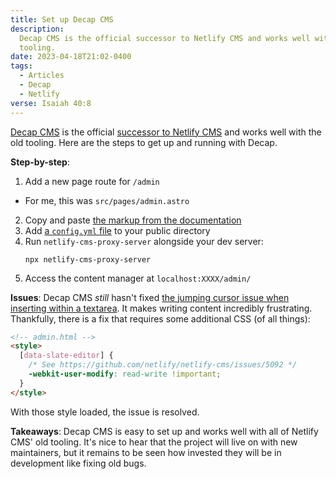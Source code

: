 ```yaml
---
title: Set up Decap CMS
description:
  Decap CMS is the official successor to Netlify CMS and works well with the old
  tooling.
date: 2023-04-18T21:02-0400
tags:
  - Articles
  - Decap
  - Netlify
verse: Isaiah 40:8
---
```


[Decap CMS](https://decapcms.org/) is the official
[successor to Netlify CMS](https://www.netlify.com/blog/netlify-cms-to-become-decap-cms/)
and works well with the old tooling. Here are the steps to get up and running
with Decap.

**Step-by-step**:

1. Add a new page route for `/admin`

- For me, this was `src/pages/admin.astro`

2. Copy and paste
   [the markup from the documentation](https://decapcms.org/docs/add-to-your-site/#app-file-structure)
3. Add [a `config.yml` file](https://decapcms.org/docs/configuration-options) to
   your public directory
4. Run `netlify-cms-proxy-server` alongside your dev server:
   ```
   npx netlify-cms-proxy-server
   ```
5. Access the content manager at `localhost:XXXX/admin/`

**Issues**: Decap CMS _still_ hasn't fixed
[the jumping cursor issue when inserting within a textarea](https://github.com/netlify/netlify-cms/issues/5092).
It makes writing content incredibly frustrating. Thankfully, there is a fix that
requires some additional CSS (of all things):

```html
<!-- admin.html -->
<style>
  [data-slate-editor] {
    /* See https://github.com/netlify/netlify-cms/issues/5092 */
    -webkit-user-modify: read-write !important;
  }
</style>
```

With those style loaded, the issue is resolved.

**Takeaways**: Decap CMS is easy to set up and works well with all of Netlify
CMS' old tooling. It's nice to hear that the project will live on with new
maintainers, but it remains to be seen how invested they will be in development
like fixing old bugs.
